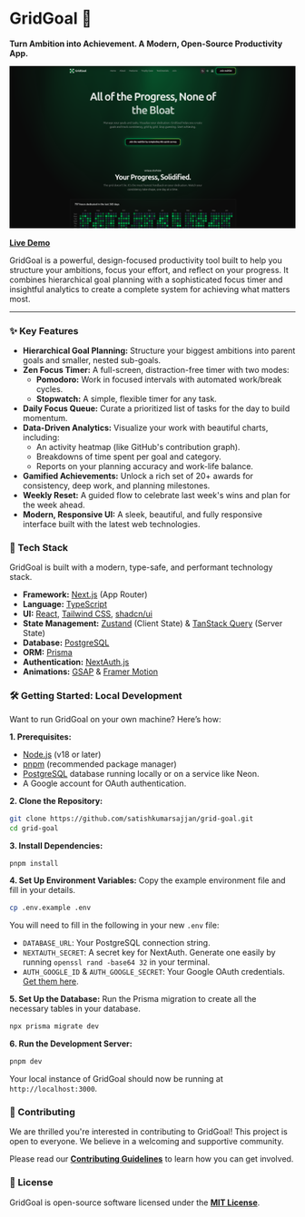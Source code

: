 # GridGoal 🎯

**Turn Ambition into Achievement. A Modern, Open-Source Productivity App.**

![GridGoal Hero Image](public/gridgoal-hero.png)

**[Live Demo](https://gridgoal.xyz)**

GridGoal is a powerful, design-focused productivity tool built to help you structure your ambitions, focus your effort, and reflect on your progress. It combines hierarchical goal planning with a sophisticated focus timer and insightful analytics to create a complete system for achieving what matters most.

---

### ✨ Key Features

- **Hierarchical Goal Planning:** Structure your biggest ambitions into parent goals and smaller, nested sub-goals.
- **Zen Focus Timer:** A full-screen, distraction-free timer with two modes:
  - **Pomodoro:** Work in focused intervals with automated work/break cycles.
  - **Stopwatch:** A simple, flexible timer for any task.
- **Daily Focus Queue:** Curate a prioritized list of tasks for the day to build momentum.
- **Data-Driven Analytics:** Visualize your work with beautiful charts, including:
  - An activity heatmap (like GitHub's contribution graph).
  - Breakdowns of time spent per goal and category.
  - Reports on your planning accuracy and work-life balance.
- **Gamified Achievements:** Unlock a rich set of 20+ awards for consistency, deep work, and planning milestones.
- **Weekly Reset:** A guided flow to celebrate last week's wins and plan for the week ahead.
- **Modern, Responsive UI:** A sleek, beautiful, and fully responsive interface built with the latest web technologies.

### 🚀 Tech Stack

GridGoal is built with a modern, type-safe, and performant technology stack.

- **Framework:** [Next.js](https://nextjs.org/) (App Router)
- **Language:** [TypeScript](https://www.typescriptlang.org/)
- **UI:** [React](https://react.dev/), [Tailwind CSS](https://tailwindcss.com/), [shadcn/ui](https://ui.shadcn.com/)
- **State Management:** [Zustand](https://zustand-demo.pmnd.rs/) (Client State) & [TanStack Query](https://tanstack.com/query) (Server State)
- **Database:** [PostgreSQL](https://www.postgresql.org/)
- **ORM:** [Prisma](https://www.prisma.io/)
- **Authentication:** [NextAuth.js](https://next-auth.js.org/)
- **Animations:** [GSAP](https://gsap.com/) & [Framer Motion](https://www.framer.com/motion/)

### 🛠️ Getting Started: Local Development

Want to run GridGoal on your own machine? Here’s how:

**1. Prerequisites:**

- [Node.js](https://nodejs.org/) (v18 or later)
- [pnpm](https://pnpm.io/) (recommended package manager)
- [PostgreSQL](https://www.postgresql.org/) database running locally or on a service like Neon.
- A Google account for OAuth authentication.

**2. Clone the Repository:**

```bash
git clone https://github.com/satishkumarsajjan/grid-goal.git
cd grid-goal
```

**3. Install Dependencies:**

```bash
pnpm install
```

**4. Set Up Environment Variables:**
Copy the example environment file and fill in your details.

```bash
cp .env.example .env
```

You will need to fill in the following in your new `.env` file:

- `DATABASE_URL`: Your PostgreSQL connection string.
- `NEXTAUTH_SECRET`: A secret key for NextAuth. Generate one easily by running `openssl rand -base64 32` in your terminal.
- `AUTH_GOOGLE_ID` & `AUTH_GOOGLE_SECRET`: Your Google OAuth credentials. [Get them here](https://console.developers.google.com/).

**5. Set Up the Database:**
Run the Prisma migration to create all the necessary tables in your database.

```bash
npx prisma migrate dev
```

**6. Run the Development Server:**

```bash
pnpm dev
```

Your local instance of GridGoal should now be running at `http://localhost:3000`.

### 🤝 Contributing

We are thrilled you're interested in contributing to GridGoal! This project is open to everyone. We believe in a welcoming and supportive community.

Please read our **[Contributing Guidelines](./CONTRIBUTING.md)** to learn how you can get involved.

### 📄 License

GridGoal is open-source software licensed under the **[MIT License](./LICENSE)**.
